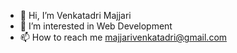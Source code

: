 - 👋 Hi, I’m Venkatadri Majjari
- 👀 I’m interested in Web Development
- 📫 How to reach me majjarivenkatadri@gmail.com
